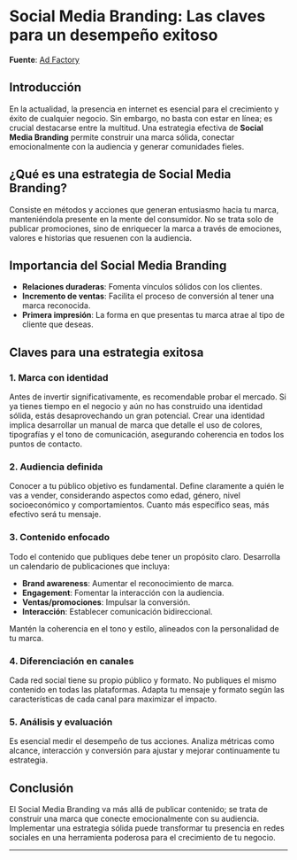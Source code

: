 # Social Media Branding: Las claves para un desempeño exitoso

**Fuente**: [Ad Factory](https://www.adfactory.mx/articulos-de-marketing-y-publicidad/branding/social-media-branding/)

## Introducción

En la actualidad, la presencia en internet es esencial para el crecimiento y éxito de cualquier negocio. Sin embargo, no basta con estar en línea; es crucial destacarse entre la multitud. Una estrategia efectiva de **Social Media Branding** permite construir una marca sólida, conectar emocionalmente con la audiencia y generar comunidades fieles.

## ¿Qué es una estrategia de Social Media Branding?

Consiste en métodos y acciones que generan entusiasmo hacia tu marca, manteniéndola presente en la mente del consumidor. No se trata solo de publicar promociones, sino de enriquecer la marca a través de emociones, valores e historias que resuenen con la audiencia.

## Importancia del Social Media Branding

- **Relaciones duraderas**: Fomenta vínculos sólidos con los clientes.
- **Incremento de ventas**: Facilita el proceso de conversión al tener una marca reconocida.
- **Primera impresión**: La forma en que presentas tu marca atrae al tipo de cliente que deseas.

## Claves para una estrategia exitosa

### 1. Marca con identidad

Antes de invertir significativamente, es recomendable probar el mercado. Si ya tienes tiempo en el negocio y aún no has construido una identidad sólida, estás desaprovechando un gran potencial. Crear una identidad implica desarrollar un manual de marca que detalle el uso de colores, tipografías y el tono de comunicación, asegurando coherencia en todos los puntos de contacto.

### 2. Audiencia definida

Conocer a tu público objetivo es fundamental. Define claramente a quién le vas a vender, considerando aspectos como edad, género, nivel socioeconómico y comportamientos. Cuanto más específico seas, más efectivo será tu mensaje.

### 3. Contenido enfocado

Todo el contenido que publiques debe tener un propósito claro. Desarrolla un calendario de publicaciones que incluya:

- **Brand awareness**: Aumentar el reconocimiento de marca.
- **Engagement**: Fomentar la interacción con la audiencia.
- **Ventas/promociones**: Impulsar la conversión.
- **Interacción**: Establecer comunicación bidireccional.

Mantén la coherencia en el tono y estilo, alineados con la personalidad de tu marca.

### 4. Diferenciación en canales

Cada red social tiene su propio público y formato. No publiques el mismo contenido en todas las plataformas. Adapta tu mensaje y formato según las características de cada canal para maximizar el impacto.

### 5. Análisis y evaluación

Es esencial medir el desempeño de tus acciones. Analiza métricas como alcance, interacción y conversión para ajustar y mejorar continuamente tu estrategia.

## Conclusión

El Social Media Branding va más allá de publicar contenido; se trata de construir una marca que conecte emocionalmente con su audiencia. Implementar una estrategia sólida puede transformar tu presencia en redes sociales en una herramienta poderosa para el crecimiento de tu negocio.

---

